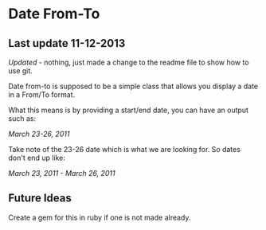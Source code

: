 Date From-To
============

## Last update 11-12-2013

*Updated* - nothing, just made a change to the readme file to show how to use git.

Date from-to is supposed to be a simple class that allows you display a date in a From/To format. 

What this means is by providing a start/end date, you can have an output such as:

*March 23-26, 2011*

Take note of the 23-26 date which is what we are looking for. So dates don't end up like:

*March 23, 2011 - March 26, 2011*

## Future Ideas

Create a gem for this in ruby if one is not made already. 
